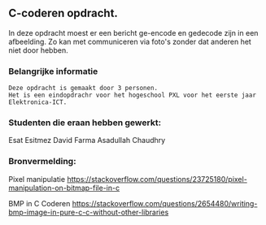 ## C-coderen opdracht.
In deze opdracht moest er een bericht ge-encode en gedecode zijn in een afbeelding. Zo kan met communiceren via foto's zonder dat anderen het niet door hebben.

###  Belangrijke informatie

```
Deze opdracht is gemaakt door 3 personen. 
Het is een eindopdrachr voor het hogeschool PXL voor het eerste jaar Elektronica-ICT.

```
### Studenten die eraan hebben gewerkt:
Esat Esitmez 
David Farma
Asadullah Chaudhry


### Bronvermelding:
Pixel manipulatie
https://stackoverflow.com/questions/23725180/pixel-manipulation-on-bitmap-file-in-c

BMP in C Coderen
https://stackoverflow.com/questions/2654480/writing-bmp-image-in-pure-c-c-without-other-libraries
 
